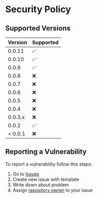 # Security Policy

## Supported Versions

| Version | Supported          |
|---------|--------------------|
| 0.0.11  | :white_check_mark: |
| 0.0.10  | :white_check_mark: |
| 0.0.9   | :white_check_mark: |
| 0.0.8   | :x:                |
| 0.0.7   | :x:                |
| 0.0.6   | :x:                |
| 0.0.5   | :x:                |
| 0.0.4   | :x:                |
| 0.0.3.x | :x:                |
| 0.0.2   | :white_check_mark: |
| < 0.0.1 | :x:                |

## Reporting a Vulnerability

To report a vulnerability follow this steps:
1. Go to [Issues](https://github.com/stbestichhh/stlib-utils/issues)
2. Create new issue with template
3. Write down about problem
4. Assign [repository owner](https://github.com/stbestichhh) to your issue
